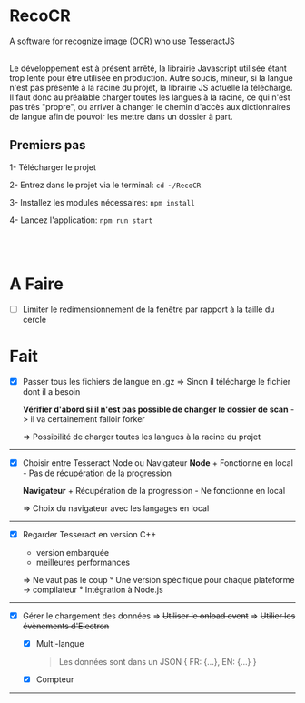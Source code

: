 # RecoCR

A software for recognize image (OCR) who use TesseractJS
<br><br>



Le développement est à présent arrêté, la librairie Javascript utilisée étant trop lente pour être utilisée en production.
Autre soucis, mineur, si la langue n'est pas présente à la racine du projet, la librairie JS actuelle la télécharge.
Il faut donc au préalable charger toutes les langues à la racine, ce qui n'est pas très "propre", ou arriver à changer le chemin d'accès aux dictionnaires de langue afin de pouvoir les mettre dans un dossier à part.




## Premiers pas

1- Télécharger le projet

2- Entrez dans le projet via le terminal: `cd ~/RecoCR`

3- Installez les modules nécessaires: `npm install`

4- Lancez l'application: `npm run start`

<br><br>

# A Faire

* [ ] Limiter le redimensionnement de la fenêtre par rapport à la taille du cercle



# Fait


* [X] Passer tous les fichiers de langue en .gz
    => Sinon il télécharge le fichier dont il a besoin

    **Vérifier d'abord si il n'est pas possible de changer le dossier de scan**
        -> il va certainement falloir forker

    => Possibilité de charger toutes les langues à la racine du projet

___


* [X] Choisir entre Tesseract Node ou Navigateur
    **Node**
        + Fonctionne en local
        - Pas de récupération de la progression
        <br>
        
    **Navigateur**
        + Récupération de la progression
        - Ne fonctionne en local
        
    => Choix du navigateur avec les langages en local
    
---

* [X] Regarder Tesseract en version C++
    + version embarquée
    + meilleures performances
    
    => Ne vaut pas le coup
        ° Une version spécifique pour chaque plateforme
            -> compilateur
        ° Intégration à Node.js

---

* [X] Gérer le chargement des données
    => ~~Utiliser le onload event~~
    => ~~Utilier les évènements d'Electron~~
    <br>
    
    + [X] Multi-langue
        > Les données sont dans un JSON
        > { FR: {...}, EN: {...} }
    + [X] Compteur

---